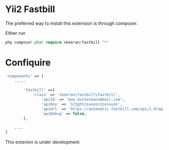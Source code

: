 Yii2 Fastbill
========

The preferred way to install this extension is through composer.

Either run

``` php
php composer.phar require skeeran/fastbill "*"
```

Confiquire
=========

``` php
'components' => [
    .....
    
        'fastbill' =>[
            'class' => 'skeeran\fastbill\Fastbill',
                'apiId' => 'max.mustermann@mail.com',
                'apiKey' => '123ghtzsuuaszzzasuuas', 
                'apiUrl' => 'https://automatic.fastbill.com/api/1.0/api.php',
                'apiDebug' => false,
        ],
        
    ....
]
```

This extenion is under development
